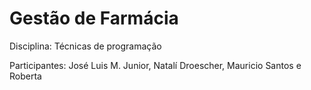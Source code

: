 # Gestão de Farmácia

Disciplina: Técnicas de programação

Participantes: José Luis M. Junior, Natalí Droescher, Mauricio Santos e Roberta

